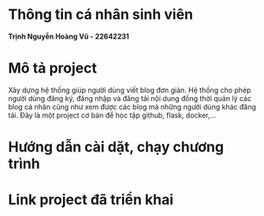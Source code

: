 # Thông tin cá nhân sinh viên
**Trịnh Nguyễn Hoàng Vũ - 22642231**


# Mô tả project 
Xây dựng hệ thống giúp người dùng viết blog đơn giản. Hệ thống cho phép người dùng đăng ký, đăng nhập và đăng tải nội dung đồng thời quản lý các blog cá nhân cũng như xem được các blog mà những người dùng khác đăng tải. Đây là một project cơ bản để học tập github, flask, docker,...

# Hướng dẫn cài dặt, chạy chương trình


# Link project đã triển khai

